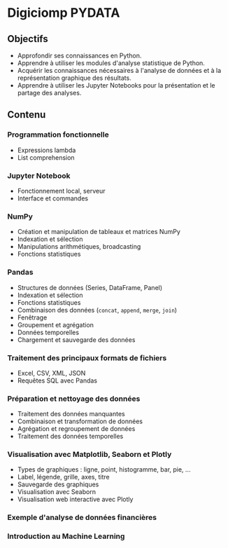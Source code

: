 # Digiciomp PYDATA

## Objectifs

- Approfondir ses connaissances en Python.
- Apprendre à utiliser les modules d'analyse statistique de Python.
- Acquérir les connaissances nécessaires à l'analyse de données et à la représentation graphique des résultats.
- Apprendre à utiliser les Jupyter Notebooks pour la présentation et le partage des analyses.

## Contenu

### Programmation fonctionnelle

- Expressions lambda  
- List comprehension  

### Jupyter Notebook

- Fonctionnement local, serveur  
- Interface et commandes  

### NumPy

- Création et manipulation de tableaux et matrices NumPy  
- Indexation et sélection  
- Manipulations arithmétiques, broadcasting  
- Fonctions statistiques  

### Pandas

- Structures de données (Series, DataFrame, Panel)  
- Indexation et sélection  
- Fonctions statistiques  
- Combinaison des données (`concat`, `append`, `merge`, `join`)  
- Fenêtrage  
- Groupement et agrégation  
- Données temporelles  
- Chargement et sauvegarde des données  

### Traitement des principaux formats de fichiers

- Excel, CSV, XML, JSON  
- Requêtes SQL avec Pandas  

### Préparation et nettoyage des données

- Traitement des données manquantes  
- Combinaison et transformation de données  
- Agrégation et regroupement de données  
- Traitement des données temporelles  

### Visualisation avec Matplotlib, Seaborn et Plotly

- Types de graphiques : ligne, point, histogramme, bar, pie, ...  
- Label, légende, grille, axes, titre  
- Sauvegarde des graphiques  
- Visualisation avec Seaborn  
- Visualisation web interactive avec Plotly  

### Exemple d'analyse de données financières

### Introduction au Machine Learning
